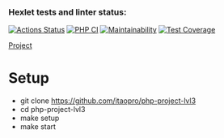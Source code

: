 ### Hexlet tests and linter status:
[![Actions Status](https://github.com/itaopro/php-project-lvl3/workflows/hexlet-check/badge.svg)](https://github.com/itaopro/php-project-lvl3/actions)
[![PHP CI](https://github.com/NMalchikov/php-project-lvl3/actions/workflows/workflow.yml/badge.svg)](https://github.com/NMalchikov/php-project-lvl3/actions/workflows/workflow.yml)
[![Maintainability](https://api.codeclimate.com/v1/badges/9682f3d0f98610d1421e/maintainability)](https://codeclimate.com/github/itaopro/php-project-lvl3/maintainability)
[![Test Coverage](https://api.codeclimate.com/v1/badges/9682f3d0f98610d1421e/test_coverage)](https://codeclimate.com/github/itaopro/php-project-lvl3/test_coverage)

[Project ](malchikovne.pro/laravel)

# Setup
* git clone https://github.com/itaopro/php-project-lvl3
* cd php-project-lvl3
* make setup
* make start
